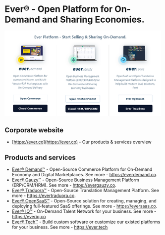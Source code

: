# Ever® - Open Platform for On-Demand and Sharing Economies.

![Our Products](https://github.com/ever-co/.github/raw/develop/assets/images/ever_products.png)

## Corporate website

- [https://ever.co](https://ever.co) - Our products & services overview

## Products and services

- [Ever® Demand™](https://github.com/ever-co/ever-demand) - Open-Source Commerce Platform for On-Demand Economy and Digital Marketplaces. See more - https://everdemand.co.
- [Ever® Gauzy™](https://github.com/ever-co/ever-gauzy) - Open-Source Business Management Platform (ERP/CRM/HRM). See more - https://evergauzy.co.
- [Ever® Traduora™](https://github.com/ever-co/ever-traduora) - Open-Source Translation Management Platform. See more - https://evertraduora.co.
- [Ever® OpenSaaS™](https://github.com/ever-co/ever-opensaas) -  Open-Source solution for creating, managing, and deploying full-featured SaaS offerings. See more - https://eversaas.co.
- [Ever® IQ™](https://everiq.co) - On-Demand Talent Network for your business. See more - https://everiq.co
- [Ever® Tech™](https://ever.tech) - Build custom software or customize our existed platforms for your business. See more - https://ever.tech

